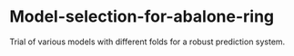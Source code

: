 # Model-selection-for-abalone-ring

Trial of various models with different folds for a robust prediction system.
